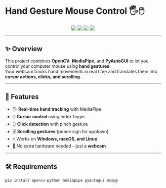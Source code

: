 # Hand Gesture Mouse Control 🖐️🖱️

<p align="center">
  <img src="https://img.shields.io/badge/Python-3.7+-blue?logo=python">
  <img src="https://img.shields.io/badge/OpenCV-Enabled-green?logo=opencv">
  <img src="https://img.shields.io/badge/MediaPipe-Integrated-orange?logo=google">
  <img src="https://img.shields.io/badge/PyAutoGUI-Mouse_Control-lightgrey?logo=python">
</p>

---

## ✨ Overview
This project combines **OpenCV**, **MediaPipe**, and **PyAutoGUI** to let you control your computer mouse using **hand gestures**.  
Your webcam tracks hand movements in real time and translates them into **cursor actions, clicks, and scrolling**.  

---

## 🎯 Features
- 🖐️ **Real-time hand tracking** with MediaPipe  
- 🖱️ **Cursor control** using index finger  
- 👆 **Click detection** with pinch gesture  
- ✌️ **Scrolling gestures** (peace sign for up/down)  
- ⚡ Works on **Windows, macOS, and Linux**  
- 🚀 No extra hardware needed – just a **webcam**  

---

## 🛠️ Requirements
```bash
pip install opencv-python mediapipe pyautogui numpy
